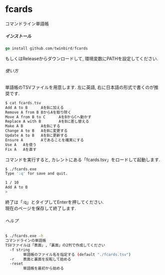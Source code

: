 # fcards
コマンドライン単語帳

##### インストール

```go
go install github.com/twinbird/fcards
```

もしくはReleaseからダウンロードして, 環境変数にPATHを設定してください.


###### 使い方

単語帳のTSVファイルを用意します.
左に英語, 右に日本語の形式で書くのが推奨です.

```sh
$ cat fcards.tsv
Add A to B      AをBに加える
Remove A from B BからAを取り除く
Move A from B to C      AをBからCへ動かす
Replace A with B        AをBに差し替える
Make A B        AをBにする
Change A to B   AをBに変更する
Update A to B   AをBに更新する
Ensure A        Aであることを確実にする
Use A   Aを使う
Fix A   Aを直す
```

コマンドを実行すると, カレントにある「fcards.tsv」をロードして起動します.

```sh
$ ./fcards.exe
Type ':q' for save and quit.

1 / 10
Add A to B
>

```

終了は「:q」とタイプしてEnterを押してください.  
現在のページを保存して終了します.

###### ヘルプ

```sh
$ ./fcards.exe -h
コマンドラインの単語帳
TSVファイルは「表面」,「裏面」の2列で作成してください
  -f string
        単語帳のファイル名を指定する (default "./fcards.tsv")
  -r    表面と裏面を反転して始める
  -reset
        単語帳を最初から始める
```
